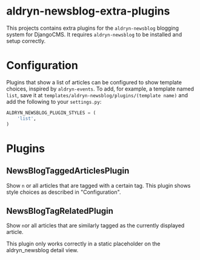aldryn-newsblog-extra-plugins
=============================

This projects contains extra plugins for the `aldryn-newsblog` blogging system
for DjangoCMS. It requires `aldryn-newsblog` to be installed and setup correctly.

# Configuration
Plugins that show a list of articles can be configured to show template choices,
inspired by `aldryn-events`. To add, for example, a template named `list`, save
it at `templates/aldryn-newsblog/plugins/(template name)` and add the following
to your `settings.py`:

```` Python
ALDRYN_NEWSBLOG_PLUGIN_STYLES = (
    'list',
)
````

# Plugins
## NewsBlogTaggedArticlesPlugin
Show `n` or all articles that are tagged with a certain tag.
This plugin shows style choices as described in "Configuration".

## NewsBlogTagRelatedPlugin
Show `n`or all articles that are similarly tagged as the currently displayed
article.

This plugin only works correctly in a static placeholder on the aldryn_newsblog
detail view.
